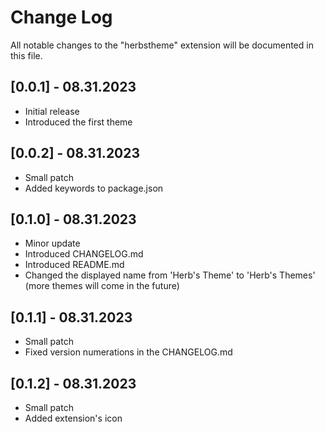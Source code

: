 # Change Log

All notable changes to the "herbstheme" extension will be documented in this file.

## [0.0.1] - 08.31.2023

-   Initial release
-   Introduced the first theme

## [0.0.2] - 08.31.2023

-   Small patch
-   Added keywords to package.json

## [0.1.0] - 08.31.2023

-   Minor update
-   Introduced CHANGELOG.md
-   Introduced README.md
-   Changed the displayed name from 'Herb's Theme' to 'Herb's Themes' (more themes will come in the future)

## [0.1.1] - 08.31.2023

-   Small patch
-   Fixed version numerations in the CHANGELOG.md

## [0.1.2] - 08.31.2023

-   Small patch
-   Added extension's icon
